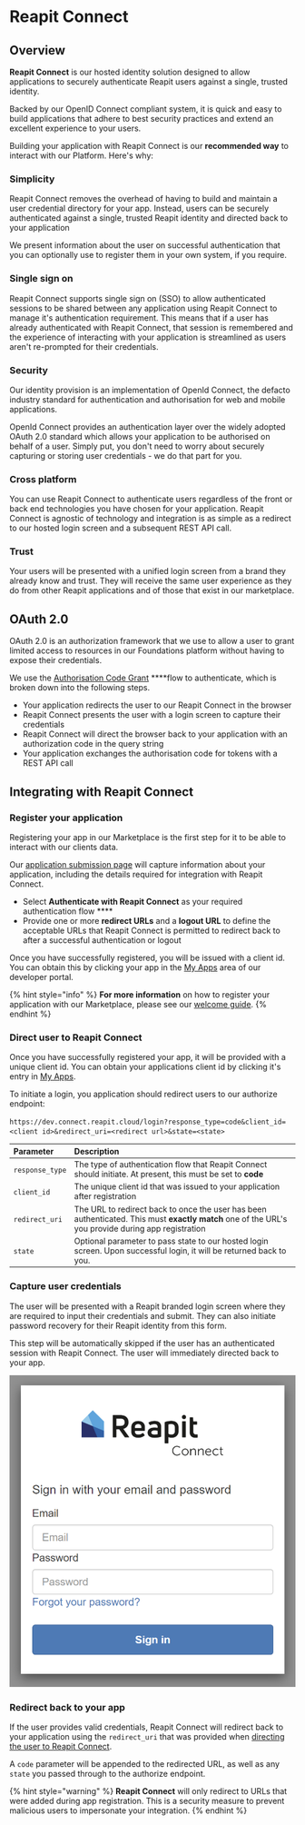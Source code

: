 # Reapit Connect

## Overview

**Reapit Connect** is our hosted identity solution designed to allow applications to securely authenticate Reapit users against a single, trusted identity. 

Backed by our OpenID Connect compliant system, it is quick and easy to build applications that adhere to best security practices and extend an excellent experience to your users.

Building your application with Reapit Connect is our **recommended way** to interact with our Platform. Here's why:

### Simplicity

Reapit Connect removes the overhead of having to build and maintain a user credential directory for your app. Instead, users can be securely authenticated against a single, trusted Reapit identity and directed back to your application

We present information about the user on successful authentication that you can optionally use to register them in your own system, if you require. 

### Single sign on

Reapit Connect supports single sign on \(SSO\) to allow authenticated sessions to be shared between any application using Reapit Connect to manage it's authentication requirement. This means that if a user has already authenticated with Reapit Connect, that session is remembered and the experience of interacting with your application is streamlined as users aren't re-prompted for their credentials.    

### **Security**

Our identity provision is an implementation of OpenId Connect, the defacto industry standard for authentication and authorisation for web and mobile applications. 

OpenId Connect provides an authentication layer over the widely adopted OAuth 2.0 standard which allows your application to be authorised on behalf of a user. Simply put, you don't need to worry about securely capturing or storing user credentials - we do that part for you. 

### Cross platform

You can use Reapit Connect to authenticate users regardless of the front or back end technologies you have chosen for your application. Reapit Connect is agnostic of technology and integration is as simple as a redirect to our hosted login screen and a subsequent REST API call.

### Trust

Your users will be presented with a unified login screen from a brand they already know and trust. They will receive the same user experience as they do from other Reapit applications and of those that exist in our marketplace. 

## OAuth 2.0

OAuth 2.0 is an authorization framework that we use to allow a user to grant limited access to resources in our Foundations platform without having to expose their credentials.

We use the [Authorisation Code Grant](https://developer.okta.com/blog/2018/04/10/oauth-authorization-code-grant-type) ****flow to authenticate, which is broken down into the following steps.

* Your application redirects the user to our Reapit Connect in the browser
* Reapit Connect presents the user with a login screen to capture their credentials
* Reapit Connect will direct the browser back to your application with an authorization code in the query string
* Your application exchanges the authorisation code for tokens with a REST API call  

## Integrating with Reapit Connect 

### Register your application

Registering your app in our Marketplace is the first step for it to be able to interact with our clients data.

Our [application submission page](https://dev.marketplace.reapit.cloud/developer/submit-app) will capture information about your application, including the details required for integration with Reapit Connect. 

* Select **Authenticate with Reapit Connect** as your required authentication flow ****
* Provide one or more **redirect URLs** and a **logout URL** to define the acceptable URLs that Reapit Connect is permitted to redirect back to after a successful authentication or logout

Once you have successfully registered, you will be issued with a client id. You can obtain this by clicking your app in the [My Apps](https://dev.marketplace.reapit.cloud/developer/apps) area of our developer portal.

{% hint style="info" %}
**For more information** on how to register your application with our Marketplace, please see our [welcome guide](https://dev.marketplace.reapit.cloud/developer/welcome).
{% endhint %}

### Direct user to Reapit Connect

Once you have successfully registered your app, it will be provided with a unique client id. You can obtain your applications client id by clicking it's entry in [My Apps](https://dev.marketplace.reapit.cloud/developer/apps).

To initiate a login, you application should redirect users to our authorize endpoint:

`https://dev.connect.reapit.cloud/login?response_type=code&client_id=<client id>&redirect_uri=<redirect url>&state=<state>`

| Parameter | Description |
| :--- | :--- |
| `response_type` | The type of authentication flow that Reapit Connect should initiate. At present, this must be set to **code** |
| `client_id` | The unique client id that was issued to your application after registration |
| `redirect_uri` | The URL to redirect back to once the user has been authenticated. This must **exactly match** one of the URL's you provide during app registration |
| `state` | Optional parameter to pass state to our hosted login screen. Upon successful login, it will be returned back to you. |

### Capture user credentials

The user will be presented with a Reapit branded login screen where they are required to input their credentials and submit. They can also initiate password recovery for their Reapit identity from this form. 

This step will be automatically skipped if the user has an authenticated session with Reapit Connect. The user will immediately directed back to your app. 

![](../.gitbook/assets/image%20%281%29.png)

### Redirect back to your app

If the user provides valid credentials, Reapit Connect will redirect back to your application using the `redirect_uri` that was provided when [directing the user to Reapit Connect](reapit-connect.md#direct-user-to-reapit-connect).

A `code` parameter will be appended to the redirected URL, as well as any `state` you passed through to the authorize endpoint.

{% hint style="warning" %}
**Reapit Connect** will only redirect to URLs that were added during app registration. This is a security measure to prevent malicious users to impersonate your integration.
{% endhint %}



